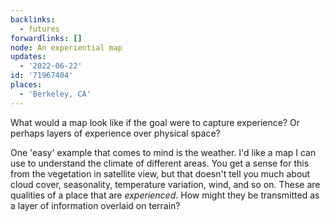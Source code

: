 ```yaml
---
backlinks:
  - futures
forwardlinks: []
node: An experiential map
updates:
  - '2022-06-22'
id: '71967404'
places:
  - 'Berkeley, CA'
---
```

What would a map look like if the goal were to capture experience? Or perhaps layers of experience over physical space? 

One 'easy' example that comes to mind is the weather. I'd like a map I can use to understand the climate of different areas. You get a sense for this from the vegetation in satellite view, but that doesn't tell you much about cloud cover, seasonality, temperature variation, wind, and so on. These are qualities of a place that are *experienced*. How might they be transmitted as a layer of information overlaid on terrain? 

